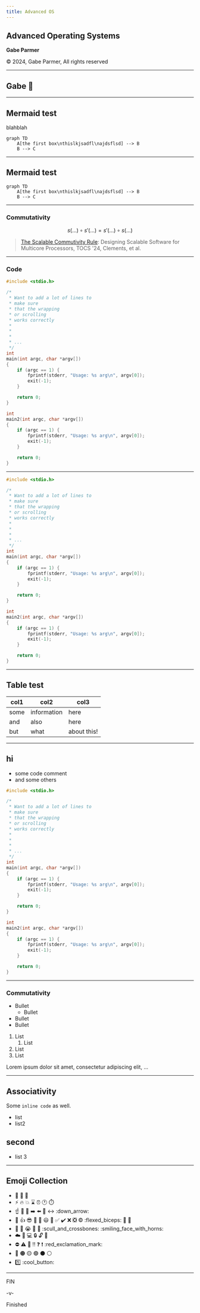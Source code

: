 ```yaml
---
title: Advanced OS
---
```


## Advanced Operating Systems

**Gabe Parmer**

:copyright: 2024, Gabe Parmer, All rights reserved

---

## Gabe :wave:

---

## Mermaid test

<!-- classDef default line-height:1.5,font-size:32px; -->
<div class="multicolumn">
<div>

blahblah

</div>
<div>
<div class="center">

```mermaid
graph TD
    A[the first box\nthislkjsadfl\najdsflsd] --> B
    B --> C
```

</div>
</div>
</div>

---

## Mermaid test

<!-- classDef default line-height:1.5,font-size:32px; -->
<div class="center">

```mermaid
graph TD
    A[the first box\nthislkjsadfl\najdsflsd] --> B
    B --> C
```

</div>

---

### Commutativity

$$
s(\ldots) \circ s'(\ldots) = s'(\ldots) \circ s(\ldots)
$$

> [The Scalable Commutivity Rule](https://people.csail.mit.edu/nickolai/papers/clements-sc-tocs.pdf): Designing Scalable Software for Multicore Processors, TOCS '24, Clements, et al.
---
### Code

```c
#include <stdio.h>

/*
 * Want to add a lot of lines to
 * make sure
 * that the wrapping
 * or scrolling
 * works correctly
 *
 *
 *
 * ...
 */
int
main(int argc, char *argv[])
{
	if (argc == 1) {
		fprintf(stderr, "Usage: %s arg\n", argv[0]);
		exit(-1);
	}

	return 0;
}

int
main2(int argc, char *argv[])
{
	if (argc == 1) {
		fprintf(stderr, "Usage: %s arg\n", argv[0]);
		exit(-1);
	}

	return 0;
}

```

---

```c [14-23|25-34|4-8]
#include <stdio.h>

/*
 * Want to add a lot of lines to
 * make sure
 * that the wrapping
 * or scrolling
 * works correctly
 *
 *
 *
 * ...
 */
int
main(int argc, char *argv[])
{
	if (argc == 1) {
		fprintf(stderr, "Usage: %s arg\n", argv[0]);
		exit(-1);
	}

	return 0;
}

int
main2(int argc, char *argv[])
{
	if (argc == 1) {
		fprintf(stderr, "Usage: %s arg\n", argv[0]);
		exit(-1);
	}

	return 0;
}

```

---

## Table test

| col1 | col2        | col3        |
|------|-------------|-------------|
| some | information | here        |
| and  | also        | here        |
| but  | what        | about this! |

---

<div class="multicolumn">
<div>

## hi

- some code comment
- and some others

</div>
<div>

```c []
#include <stdio.h>

/*
 * Want to add a lot of lines to
 * make sure
 * that the wrapping
 * or scrolling
 * works correctly
 *
 *
 *
 * ...
 */
int
main(int argc, char *argv[])
{
	if (argc == 1) {
		fprintf(stderr, "Usage: %s arg\n", argv[0]);
		exit(-1);
	}

	return 0;
}

int
main2(int argc, char *argv[])
{
	if (argc == 1) {
		fprintf(stderr, "Usage: %s arg\n", argv[0]);
		exit(-1);
	}

	return 0;
}

```

</div></div>

---

### Commutativity

<div class="multicolumn">
<div>

- Bullet
  - Bullet
- Bullet
- Bullet

</div>

<div>

1. List
   1. List
2. List
3. List

</div>

<div>

Lorem ipsum dolor sit amet, consectetur adipiscing elit, ...

</div>

</div>

---

## Associativity

Some `inline code` as well.

- list
- list2

## second

- list 3

---

## Emoji Collection

- :wave: :shrug: :facepalm:
- :zap: :fire: :boom: :hourglass: :alarm_clock: :clock1: :stopwatch:
- :point_up: :crossed_fingers: :metal: :arrow_right: :arrow_left: :arrows_counterclockwise: :left_right_arrow: :down_arrow:
- :100: :+1: :sunglasses: :exploding_head: :rofl: :smiley: :tada: :white_check_mark: :heavy_check_mark: :x: :negative_squared_cross_mark: :copyright: :flexed_biceps: :brain: :ninja:
- :clown_face: :poop: :sob: :grimacing: :thinking: :scull_and_crossbones: :smiling_face_with_horns:
- :cloud: :battery: :computer: :lock: :unlock: :closed_lock_with_key:
- :no_entry: :warning: :no_entry_sign: :bangbang: :question: :exclamation: :red_exclamation_mark:
- :red_circle: :orange_circle: :yellow_circle: :green_circle: :black_circle: :white_circle:
- :one:  :cool_button:

---

FIN

-v-

Finished
